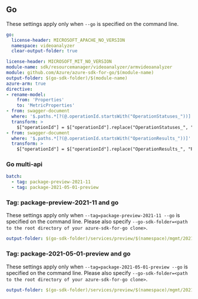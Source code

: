 ## Go

These settings apply only when `--go` is specified on the command line.

```yaml $(go) && !$(track2)
go:
  license-header: MICROSOFT_APACHE_NO_VERSION
  namespace: videoanalyzer
  clear-output-folder: true
```

``` yaml $(go) && $(track2)
license-header: MICROSOFT_MIT_NO_VERSION
module-name: sdk/resourcemanager/videoanalyzer/armvideoanalyzer
module: github.com/Azure/azure-sdk-for-go/$(module-name)
output-folder: $(go-sdk-folder)/$(module-name)
azure-arm: true
directive:
- rename-model:
    from: 'Properties'
    to: 'MetricProperties'
- from: swagger-document
  where: '$.paths.*[?(@.operationId.startsWith("OperationStatuses_"))]'
  transform: >
    $["operationId"] = $["operationId"].replace("OperationStatuses_", "PrivateEndpointConnectionsOperationStatuses_")
- from: swagger-document
  where: '$.paths.*[?(@.operationId.startsWith("OperationResults_"))]'
  transform: >
    $["operationId"] = $["operationId"].replace("OperationResults_", "PrivateEndpointConnectionsOperationResults_")
```

### Go multi-api

``` yaml $(go) && $(multiapi)
batch:
  - tag: package-preview-2021-11
  - tag: package-2021-05-01-preview
```

### Tag: package-preview-2021-11 and go

These settings apply only when `--tag=package-preview-2021-11 --go` is specified on the command line.
Please also specify `--go-sdk-folder=<path to the root directory of your azure-sdk-for-go clone>`.

```yaml $(tag) == 'package-preview-2021-11' && $(go)
output-folder: $(go-sdk-folder)/services/preview/$(namespace)/mgmt/2021-11-01-preview/$(namespace)
```

### Tag: package-2021-05-01-preview and go

These settings apply only when `--tag=package-2021-05-01-preview --go` is specified on the command line.
Please also specify `--go-sdk-folder=<path to the root directory of your azure-sdk-for-go clone>`.

```yaml $(tag) == 'package-2021-05-01-preview' && $(go)
output-folder: $(go-sdk-folder)/services/preview/$(namespace)/mgmt/2021-05-01-preview/$(namespace)
```
